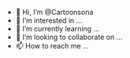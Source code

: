 - 👋 Hi, I’m @Cartoonsona
- 👀 I’m interested in ...
- 🌱 I’m currently learning ...
- 💞️ I’m looking to collaborate on ...
- 📫 How to reach me ...

<!---
Cartoonsona/Cartoonsona is a ✨ special ✨ repository because its `README.md` (this file) appears on your GitHub profile.
You can click the Preview link to take a look at your changes.
--->
